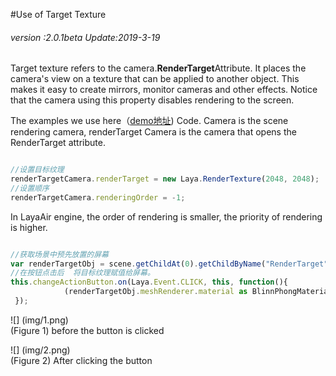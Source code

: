 #Use of Target Texture

###### *version :2.0.1beta   Update:2019-3-19*

Target texture refers to the camera.**RenderTarget**Attribute. It places the camera's view on a texture that can be applied to another object. This makes it easy to create mirrors, monitor cameras and other effects. Notice that the camera using this property disables rendering to the screen.

The examples we use here（[demo地址](https://layaair.ldc.layabox.com/demo2/?language=ch&category=3d&group=Camera&name=RenderTargetCamera)) Code. Camera is the scene rendering camera, renderTarget Camera is the camera that opens the RenderTarget attribute.


```typescript

//设置目标纹理
renderTargetCamera.renderTarget = new Laya.RenderTexture(2048, 2048);
//设置顺序
renderTargetCamera.renderingOrder = -1;
```


In LayaAir engine, the order of rendering is smaller, the priority of rendering is higher.


```typescript

//获取场景中预先放置的屏幕
var renderTargetObj = scene.getChildAt(0).getChildByName("RenderTarget");
//在按钮点击后  将目标纹理赋值给屏幕。
this.changeActionButton.on(Laya.Event.CLICK, this, function(){
			(renderTargetObj.meshRenderer.material as BlinnPhongMaterial).albedoTexture = renderTargetCamera.renderTarget;
 });
```


![] (img/1.png)<br> (Figure 1) before the button is clicked

![] (img/2.png)<br> (Figure 2) After clicking the button